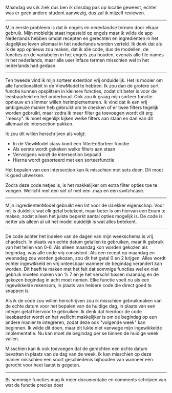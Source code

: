 
Maandag was ik ziek dus ben ik dinsdag pas op locatie geweest, echter was er geen andere student aanwezig, dus zal ik mijzelf reviewen.
___
Mijn eerste probleem is dat ik engels en nederlandse termen door elkaar gebruik. Mijn mobieltje staat ingesteld op engels maar ik wilde de app Nederlands hebben omdat recepten en gerechten en ingrediënten in het dagelijkse leven allemaal in het nederlands worden verteld. Ik denk dat als ik de app opnieuw zou maken, dat ik alle code, dus de modellen, de functies en de variabelen in het engels zou houden, evenals alle file names in het nederlands, maar alle user inface termen misschien wel in het nederlands had gedaan.

___

Ten tweede vind ik mijn sorteer extention vrij onduidelijk. Het is mooier om alle functionaliteit in de ViewModel te hebben. Ik zou dan de grotere sort functie kunnen opsplitsen in kleinere functies, zodat dit beter is voor de leesbaarheid en het onderhoud.
    Ook zou ik graag mijn sorteer functie opnieuw en slimmer willen herimplementeren. Ik vind dat ik een vrij ambigieuze manier heb gebruikt om te checken of er twee filters tegelijk worden gebruikt, maar zodra ik meer filter ga toevoegen wordt dit erg "messy". Ik moet eigenlijk kijken welke filters aan staan en dan van dit allemaal de intersection pakken. 

Ik zou dit willen herschrijven als volgt:

- In de ViewModel class komt een filterEnSorteer functie
- Als eerste wordt gekeken welke filters aan staan
- Vervolgens wordt de intersection bepaald
- Hierna wordt gesorteerd met een sorteerfunctie

Het bepalen van een intersection kan ik misschien met sets doen. Dit moet ik goed uitwerken.

Zodra deze code netjes is, is het makkelijker om extra filter opties toe te voegen. Wellicht met een set of met een .map en een switchcase.

___

Mijn ingredientenModel gebruikt een Int voor de isLekker eigenschap. Voor mij is duidelijk wat elk getal betekent, maar beter is om hiervan een Enum te maken, zodat alleen het juiste beperkt aantal opties mogelijk is. De code is netter als alleen al uit het model duidelijk is wat alles betekent.
___
De code achter het indelen van de dagen van mijn weekschema is vrij chaotisch. In plaats van echte datum getallen te gebruiken, maar ik gebruik van het tellen van 0-6. Als alleen maandag kon worden gekozen als begindag, was alle code vrij consistent. Als een recept op maandag en weonsdag zou worden gekozen, zou dit het getal 0 en 2 krijgen. Alles wordt echter ingewikkeld en vrij onleesbaar wanneer de begindag verandert kan worden. Dit heeft te maken met het feit dat sommige functies wel en niet gebruik moeten maken van % 7 en je het verschil tussen maandag en de gekozen begindag in acht moet nemen. Elke functie voelt nu als een ingewikkelde rekensom, in plaats van heldere code die direct goed te snappen is.

Als ik de code zou willen herschrijven zou ik misschien gebruikmaken van de echte datum voor het bepalen van de huidige dag, in plaats van een integer getal hiervoor te gebruiken. Ik denk dat hierdoor de code leesbaarder wordt en het wellicht makkelijker is om de begindag op een andere manier te integreren, zodat deze ook "volgende week" kan beginnen. Ik wilde dit doen, maar dit lukte niet vanwege mijn ingewikkelde implementatie. Nu kan moet de begindag per se binnen de huidige week vallen. 

Misschien kan ik ook toevoegen dat de gerechten een echte datum bevatten in plaats van de dag van de week. Ik kan misschien op deze manier misschien een soort geschiedenis bijhouden van wanneer een gerecht voor heet laatst is gegeten. 
____
Bij sommige functies mag ik meer documentatie en comments schrijven van wat de functie precies doet